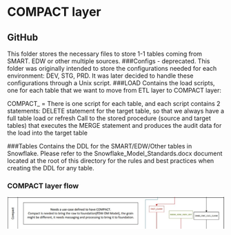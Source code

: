 # COMPACT layer 
## GitHub
This folder stores the necessary files to store 1-1 tables coming from SMART. EDW or other multiple sources.
###Configs - deprecated. 
This folder was originally intended to store the configurations needed for each environment: DEV, STG, PRD. It was later decided to handle these configurations through a Unix script.
###LOAD
Contains the load scripts, one for each table that we want to move from ETL layer to COMPACT layer:
<p>COMPACT_ = There is one script for each table, and each script contains 2 statements:
DELETE statement for the target table, so that we always have a full table load or refresh
Call to the stored procedure (source and target tables) that executes the MERGE statement and produces the audit data for the load into the target table</p>

###Tables
Contains the DDL for the SMART/EDW/Other tables in Snowflake. Please refer to the Snowflake_Model_Standards.docx document located at the root of this directory for the rules and best practices when creating the DDL for any table.

### COMPACT layer flow
![high level COMPACT diagram](../../img/COMPACT_Load_Process.jpg)

